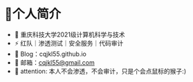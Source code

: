 # 👋个人简介

- 🚡 重庆科技大学2021级计算机科学与技术
- ⚡ 红队｜渗透测试｜安全服务｜代码审计
- 🖖 Blog：cqjkl55.github.io
- 💬 邮箱：cqjkl55@gmail.com
- 🤪 attention: 本人不会渗透，不会审计，只是个会点鼠标的猴子:)
